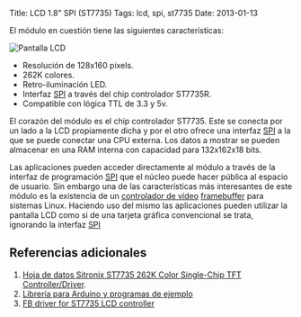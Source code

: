 Title: LCD 1.8" SPI (ST7735)
Tags: lcd, spi, st7735
Date: 2013-01-13

El módulo en cuestión tiene las siguientes características:

<img src="https://drive.google.com/uc?export=download&confirm=&id=0B4Cklvu_Zw9fUmF1d0YzNzMwNG8" alt="Pantalla LCD" class="right-float">

 * Resolución de 128x160 pixels.
 * 262K colores.
 * Retro-iluminación LED.
 * Interfaz [SPI] a través del chip controlador ST7735R.
 * Compatible con lógica TTL de 3.3 y 5v.

El corazón del módulo es el chip controlador ST7735. Este se conecta por un lado
a la LCD propiamente dicha y por el otro ofrece una interfaz [SPI] a la que
se puede conectar una CPU externa. Los datos a mostrar se pueden almacenar
en una RAM interna con capacidad para 132x162x18 bits.

Las aplicaciones pueden acceder directamente al módulo a través de la
interfaz de programación [SPI] que el núcleo puede hacer pública al espacio de
usuario. Sin embargo una de las características más interesantes de este
módulo es la existencia de un [controlador de vídeo] [framebuffer] para sistemas
Linux. Haciendo uso del mismo las aplicaciones pueden utilizar la pantalla LCD
como si de una tarjeta gráfica convencional se trata, ignorando la interfaz [SPI]

## Referencias adicionales

 1. [Hoja de datos Sitronix ST7735 262K Color Single-Chip TFT Controller/Driver](https://docs.google.com/file/d/0B4Cklvu_Zw9fMmM3U0I2NU53Y3c/edit).
 1. [Librería para Arduino y programas de ejemplo](https://drive.google.com/uc?export=download&confirm=&id=0B4Cklvu_Zw9fT2hjVmpIQ2x0NVU)
 1. [FB driver for ST7735 LCD controller](https://github.com/ohporter/linux-am33x/blob/st7735fb/drivers/video/st7735fb.c)

[SPI]: http://es.wikipedia.org/wiki/SPI "Serial Peripheral Interface"
[framebuffer]: http://es.wikipedia.org/wiki/Framebuffer "Framebuffer"
[controlador de vídeo]: https://github.com/ohporter/linux-am33x/blob/st7735fb/drivers/video/st7735fb.c "FB driver for ST7735 LCD controller"
